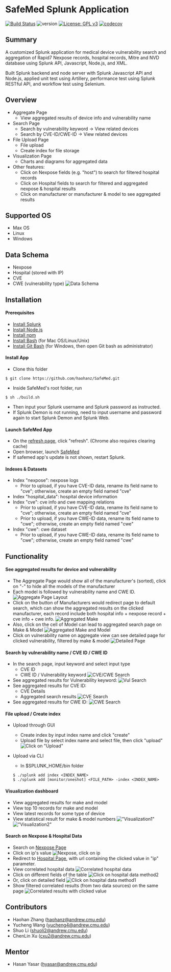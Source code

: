 # SafeMed Splunk Application 
[![Build Status](https://travis-ci.com/haohanz/SplunkApp.svg?branch=develop)](https://travis-ci.com/haohanz/SplunkApp) ![version](https://img.shields.io/badge/version-1.4.2-blue) [![License: GPL v3](https://img.shields.io/badge/License-GPLv3-blue.svg)](https://www.gnu.org/licenses/gpl-3.0) [![codecov](https://codecov.io/gh/haohanz/SplunkApp/branch/codecov_test/graph/badge.svg)](https://codecov.io/gh/haohanz/SplunkApp)

## Summary
A customized Splunk application for medical device vulnerability search and aggregation of Rapid7 Nexpose records, hospital records, Mitre and NVD database using Splunk API, Javascript, Node.js, and XML. 

Built Splunk backend and node server with Splunk Javascript API and Node.js, applied unit test using Artillery, performance test using Splunk RESTful API, and workflow test using Selenium.

## Overview
- Aggregate Page
    * View aggregated results of device info and vulnerability name
- Search Page
    * Search by vulnerability keyword -> View related devices
    * Search by CVE-ID/CWE-ID -> View related devices
- File Upload Page
    * File upload
    * Create index for file storage
- Visualization Page
    * Charts and diagrams for aggregated data
- Other features:
    * Click on Nexpose fields (e.g. "host") to search for filtered hospital records
    * Click on Hospital fields to search for filtered and aggregated nexpose & hospital results
    * Click on manufacturer or manufacturer & model to see aggregated results

## Supported OS
- Max OS
- Linux
- Windows

## Data Schema
- Nexpose
- Hospital (stored with IP)
- CVE
- CWE (vulnerability type)
![Data Schema](https://github.com/haohanz/SafeMed/blob/master/artifact/images/v1.4_dataset.png)


## Installation
#### Prerequisites
- [Install Splunk](https://www.splunk.com/en_us/download/splunk-enterprise.html?utm_campaign=bing_amer_en_search_brand&utm_source=bing&utm_medium=paidsearch&utm_term=%2Bsplunk%20%2Bdownload&utm_content=Splunk_Enterprise_Demo&_bt=71949381564285&msclkid=6bcd6643d7301227edc33aaf1a6c0c63)
- [Install Node.js](https://nodejs.org/)
- [Install npm](https://www.npmjs.com/get-npm)
- [Install Bash](https://www.wpxbox.com/how-to-enable-install-bash-windows-10/) (for Mac OS/Linux/Unix)
- [Install Git Bash](https://git-scm.com/download/win) (for Windows, then open Git bash as administrator)

#### Install App
- Clone this folder
```
$ git clone https://github.com/haohanz/SafeMed.git
```
- Inside SafeMed's root folder, run
```
$ sh ./build.sh
```
- Then input your Splunk username and Splunk password as instructed. 
- If Splunk Demon is not running, need to input username and password again to start Splunk Demon and Splunk Web.

#### Launch SafeMed App
- On the [refresh page](http://localhost:8000/en-GB/debug/refresh), click "refresh". (Chrome also requires clearing cache)
- Open browser, launch [SafeMed](http://localhost:8000/app/safemed/)
- If safemed app's update is not shown, restart Splunk.

#### Indexes & Datasets
- Index "nexpose": nexpose logs
    * Prior to upload, if you have CVE-ID data, rename its field name to "cve"; otherwise, create an empty field named "cve"
- Index "hospital_data": hospital device information
- Index "cve": cve info and cwe mapping relations
    * Prior to upload, if you have CVE-ID data, rename its field name to "cve"; otherwise, create an empty field named "cve"
    * Prior to upload, if you have CWE-ID data, rename its field name to "cwe"; otherwise, create an empty field named "cwe"
- Index "cwe": cwe dataset
    * Prior to upload, if you have CWE-ID data, rename its field name to "cwe"; otherwise, create an empty field named "cwe"
    
## Functionality

#### See aggregated results for device and vulnerability
- The Aggregate Page would show all of the manufacturer's (sorted), click on "-" to hide all the models of the manufacturer
- Each model is followed by vulnerability name and CWE ID.
![Aggregate Page Layout](https://github.com/haohanz/SafeMed/blob/master/artifact/images/v1.4_aggregate_0.png)
- Click on the button of Manufacturers would redirect page to default search, which can show the aggregated results on the clicked manufacturer, each record include both hospital info + nexpose record + cve info + cwe info.
![Aggregated Make](https://github.com/haohanz/SafeMed/blob/master/artifact/images/v1.4_make.png)
- Also, click on the cell of Model can lead to aggregated search page on Make & Model
![Aggregated Make and Model](https://github.com/haohanz/SafeMed/blob/master/artifact/images/v1.4_aggregate_make_and_model.png)
- Click on vulnerability name on aggregate view can see detailed page for clicked vulnerability, filtered by make & model
![Detailed Page](https://github.com/haohanz/SafeMed/blob/master/artifact/images/v1.4_detail.png)

#### Search by vulnerability name / CVE ID / CWE ID
- In the search page, input keyword and select input type
    * CVE ID
    * CWE ID / Vulnerability keyword
![CVE/CWE Search](https://github.com/haohanz/SafeMed/blob/master/artifact/images/v1.4_search.png)
- See aggregated results for Vulnerability keyword:
![Vul Search](https://github.com/haohanz/SafeMed/blob/master/artifact/images/v1.4_search_vul.png)
- See aggregated results for CVE ID:
    * CVE Details
    * Aggregated search results
![CVE Search](https://github.com/haohanz/SafeMed/blob/master/artifact/images/v1.4_search_cve.png)
- See aggregated results for CWE ID:
![CWE Search](https://github.com/haohanz/SafeMed/blob/master/artifact/images/v1.4_search_cwe.png)


#### File upload / Create index
- Upload through GUI
    - Create index by input index name and click "create"
    - Upload file by select index name and select file, then click "upload"
    ![Click on "Upload"](https://github.com/haohanz/SafeMed/blob/master/artifact/images/v1.4_upload.png)

- Upload via CLI
    - In $SPLUNK_HOME/bin folder
    ```
    $ ./splunk add index <INDEX_NAME>
    $ ./splunk add [monitor/oneshot] <FILE_PATH> -index <INDEX_NAME>
    ```

#### Visualization dashboard
- View aggregated results for make and model
- View top 10 records for make and model
- View latest records for some type of device
- View statistical result for make & model numbers
!["Visualization1"](https://github.com/haohanz/SafeMed/blob/master/artifact/images/v1.4_visualization_1.png)
!["Visualization2"](https://github.com/haohanz/SafeMed/blob/master/artifact/images/v1.4_visualization_2.png)


#### Search on Nexpose & Hospital Data
- Search on [Nexpose Page](http://localhost:8000/app/safemed/nexpose)
- Click on ip's value
![Nexpose, click on ip](https://github.com/haohanz/SafeMed/blob/master/artifact/images/v1.2_nexpose.png)
- Redirect to [Hospital Page](http://localhost:8000/app/safemed/hospital), with url containing the clicked value in "ip" parameter.
- View correlated hospital data
![Correlated hospital data](https://github.com/haohanz/SafeMed/blob/master/artifact/images/v1.2_hospital.png)
- Click on different fields of the table
![Click on hospital data method2](https://github.com/haohanz/SafeMed/blob/master/artifact/images/v1.2_hospital_click1.png)
- Or, click on detailed field
![Click on hospital data method1](https://github.com/haohanz/SafeMed/blob/master/artifact/images/v1.2_hospital_click2.png)
- Show filtered correlated results (from two data sources) on the same page
![Correlated results with clicked value](https://github.com/haohanz/SafeMed/blob/master/artifact/images/v1.2_correlate.png)


## Contributors
- Haohan Zhang (haohanz@andrew.cmu.edu)
- Yucheng Wang (yucheng4@andrew.cmu.edu)
- Shuo Li (shuoli2@andrew.cmu.edu)
- ChenLin Xu (cxu2@andrew.cmu.edu)

## Mentor
- Hasan Yasar (hyasar@andrew.cmu.edu)
